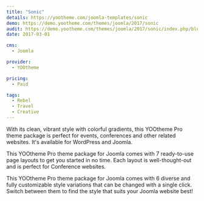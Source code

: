```yaml
---
title: "Sonic"
details: https://yootheme.com/joomla-templates/sonic
demo: https://demo.yootheme.com/themes/joomla/2017/sonic
audit: https://demo.yootheme.com/themes/joomla/2017/sonic/index.php/blog
date: 2017-03-01

cms: 
  - Joomla

provider:
  - YOOtheme

pricing:
  - Paid

tags:
  - Rebel
  - Travel
  - Creative
---
```


With its clean, vibrant style with colorful gradients, this YOOtheme Pro theme package is perfect for events, conferences and other related websites. It's available for WordPress and Joomla.

This YOOtheme Pro theme package for Joomla comes with 7 ready-to-use page layouts to get you started in no time. Each layout is well-thought-out and is perfect for Conference websites.

This YOOtheme Pro theme package for Joomla comes with 6 diverse and fully customizable style variations that can be changed with a single click. Switch between them to find the style that suits your Joomla website best!

